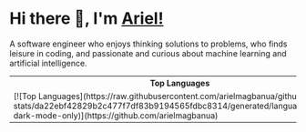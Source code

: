 # Hi there 👋, I'm [Ariel!](https://arielmagbanua.com/)

A software engineer who enjoys thinking solutions to problems, who finds leisure in coding, and passionate and curious about machine learning and artificial intelligence.

<table style="width:100%">
  <tr>
    <th>Top Languages</th>
    <th>Github Stats</th>
  </tr>
  <tr>
    <td>
      [![Top Languages](https://raw.githubusercontent.com/arielmagbanua/github-stats/da22ebf42829b2c477f7df83b9194565fdbc8314/generated/languages.svg#gh-dark-mode-only)](https://github.com/arielmagbanua)
    </td>
    <td>
      [![Github Stats](https://raw.githubusercontent.com/arielmagbanua/github-stats/da22ebf42829b2c477f7df83b9194565fdbc8314/generated/overview.svg#gh-dark-mode-only)](https://github.com/arielmagbanua)
    </td>
  </tr>
</table>
